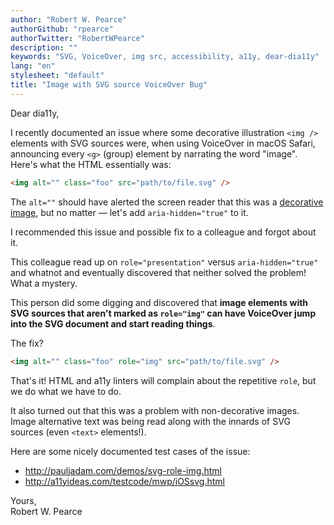 ```yaml
---
author: "Robert W. Pearce"
authorGithub: "rpearce"
authorTwitter: "RobertWPearce"
description: ""
keywords: "SVG, VoiceOver, img src, accessibility, a11y, dear-dia11y"
lang: "en"
stylesheet: "default"
title: "Image with SVG source VoiceOver Bug"
---
```


Dear dia11y,

I recently documented an issue where some decorative illustration `<img />`
elements with SVG sources were, when using VoiceOver in macOS Safari, announcing
every `<g>` (group) element by narrating the word "image". Here's what the HTML
essentially was:

```html
<img alt="" class="foo" src="path/to/file.svg" />
```

The `alt=""` should have alerted the screen reader that this was a [decorative
image](https://www.w3.org/WAI/tutorials/images/decorative/), but no matter —
let's add `aria-hidden="true"` to it.

I recommended this issue and possible fix to a colleague and forgot about it.

This colleague read up on `role="presentation"` versus `aria-hidden="true"` and
whatnot and eventually discovered that neither solved the problem! What a
mystery.

This person did some digging and discovered that __image elements with SVG
sources that aren't marked as `role="img"` can have VoiceOver jump into the SVG
document and start reading things__.

The fix?

```html
<img alt="" class="foo" role="img" src="path/to/file.svg" />
```

That's it! HTML and a11y linters will complain about the repetitive `role`, but
we do what we have to do.

It also turned out that this was a problem with non-decorative images. Image
alternative text was being read along with the innards of SVG sources (even
`<text>` elements!).

Here are some nicely documented test cases of the issue:
* http://pauljadam.com/demos/svg-role-img.html
* http://a11yideas.com/testcode/mwp/iOSsvg.html

Yours,<br />
Robert W. Pearce
